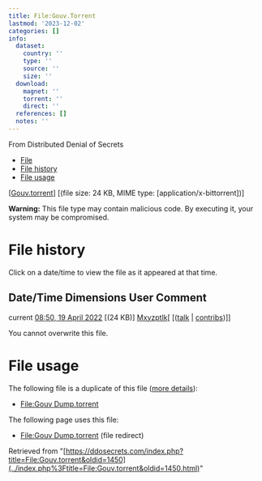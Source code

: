 ```yaml
---
title: File:Gouv.Torrent
lastmod: '2023-12-02'
categories: []
info:
  dataset:
    country: ''
    type: ''
    source: ''
    size: ''
  download:
    magnet: ''
    torrent: ''
    direct: ''
  references: []
  notes: ''
---
```




From Distributed Denial of Secrets

- [File](./File:Gouv.torrent.html#file)
- [File history](./File:Gouv.torrent.html#filehistory)
- [File usage](./File:Gouv.torrent.html#filelinks)

[[Gouv.torrent](../images/b/b2/Gouv.torrent "Gouv.torrent")]
‎[(file size: 24 KB, MIME type:
[application/x-bittorrent])]

**Warning:** This file type may contain malicious code. By executing it,
your system may be compromised.

# File history

Click on a date/time to view the file as it appeared at that time.

Date/Time Dimensions User Comment
---
current [08:50, 19 April 2022](../images/b/b2/Gouv.torrent) [(24 KB)] [Mxyzptlk](../index.php%3Ftitle=User:Mxyzptlk&action=edit&redlink=1.html "User:Mxyzptlk (page does not exist)")[ [([talk](../index.php%3Ftitle=User_talk:Mxyzptlk&action=edit&redlink=1.html "User talk:Mxyzptlk (page does not exist)") | [contribs](./Special:Contributions/Mxyzptlk.html "Special:Contributions/Mxyzptlk"))]]

You cannot overwrite this file.

# File usage

The following file is a duplicate of this file ([more
details](./Special:FileDuplicateSearch/Gouv.torrent.html "Special:FileDuplicateSearch/Gouv.torrent")):

- [File:Gouv
Dump.torrent](./File:Gouv_Dump.torrent.html "File:Gouv Dump.torrent")

The following page uses this file:

- [File:Gouv
Dump.torrent](../index.php%3Ftitle=File:Gouv_Dump.torrent&redirect=no.html "File:Gouv Dump.torrent")
(file redirect)

Retrieved from
"[https://ddosecrets.com/index.php?title=File:Gouv.torrent&oldid=1450](../index.php%3Ftitle=File:Gouv.torrent&oldid=1450.html)"

